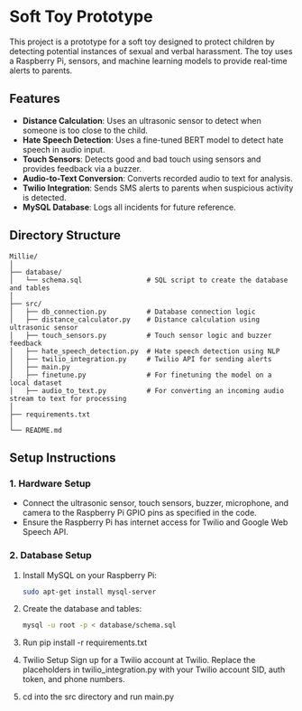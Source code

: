 # Soft Toy Prototype

This project is a prototype for a soft toy designed to protect children by detecting potential instances of sexual and verbal harassment. The toy uses a Raspberry Pi, sensors, and machine learning models to provide real-time alerts to parents.

## Features

- **Distance Calculation**: Uses an ultrasonic sensor to detect when someone is too close to the child.
- **Hate Speech Detection**: Uses a fine-tuned BERT model to detect hate speech in audio input.
- **Touch Sensors**: Detects good and bad touch using sensors and provides feedback via a buzzer.
- **Audio-to-Text Conversion**: Converts recorded audio to text for analysis.
- **Twilio Integration**: Sends SMS alerts to parents when suspicious activity is detected.
- **MySQL Database**: Logs all incidents for future reference.

## Directory Structure

```
Millie/
│
├── database/
│   └── schema.sql                # SQL script to create the database and tables
│
├── src/
│   ├── db_connection.py          # Database connection logic
│   ├── distance_calculator.py    # Distance calculation using ultrasonic sensor
│   ├── touch_sensors.py          # Touch sensor logic and buzzer feedback
│   ├── hate_speech_detection.py  # Hate speech detection using NLP
│   ├── twilio_integration.py     # Twilio API for sending alerts
│   ├── main.py      
│   ├── finetune.py               # For finetuning the model on a local dataset
│   ├── audio_to_text.py          # For converting an incoming audio stream to text for processing
│
├── requirements.txt              
│
└── README.md

```


## Setup Instructions

### 1. **Hardware Setup**
- Connect the ultrasonic sensor, touch sensors, buzzer, microphone, and camera to the Raspberry Pi GPIO pins as specified in the code.
- Ensure the Raspberry Pi has internet access for Twilio and Google Web Speech API.

### 2. **Database Setup**
1. Install MySQL on your Raspberry Pi:
   ```bash
   sudo apt-get install mysql-server

2. Create the database and tables:
   ```bash
   mysql -u root -p < database/schema.sql

3. Run pip install -r requirements.txt

4. Twilio Setup
Sign up for a Twilio account at Twilio.
Replace the placeholders in twilio_integration.py with your Twilio account SID, auth token, and phone numbers.

5. cd into the src directory and run main.py





